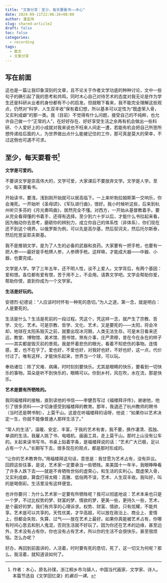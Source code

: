 ```yaml
---
title: "文章分享：至少，每天要看书——木心"
date: 2024-09-11T22:06:26+08:00
author: 潘玺玮
slug: shared-article2
draft: false
toc: false
categories:
  - recording
tags: 
  - 散文
  - 文章分享
---
```

## 写在前面
这也是一篇让我印象深刻的文章，且不论关于作者文学功底的种种讨论，文中一些句子的确引起了我的思考和共鸣，同时木心自己对待艺术的态度对我无论是作为学生还是科研从业者的身份都有不小的启发。但就眼下看来，我不能完全理解这些观点，仍然对“科学、人生双丰收”保有着幻想，所以基本可以定性为“既虚荣入骨，又实利成癖”的那一类。我（目前）不觉得有什么问题，接受自己的不纯粹，也允许自己做一个“正常的人”，在好好存在、好好享受生活之余再有机会做出一些科研、个人爱好上的小成就对我来说也不枉来人间走一遭，若能有机会把自己所思所想传递给后面的人，为世界做出点什么能被记住的工作，那可真是莫大的荣幸，不过这倒也可遇不可求。

## 至少，每天要看书[^1]

**文学是可爱的。**

不要讲文学是崇高伟大的，文学可爱，大家课后不要放弃文学。文学是人学。至少，每天要看书。

开始读书，要浅，浅到刚开始就可以居高临下。一上来听勃拉姆斯第一交响乐，你会淹死。一开始听《圣母颂》、《军队进行曲》，很好。我小时候听这些，后来到杭州听贝多芬的《月光奏鸣曲》，居然完全不懂。对西方，一开始从基督教着手。要从完全看得懂的书着手，还得有选择。至少到六十岁以后，才能什么书拉起来看，因为触动你去思考，磨砺你的辨别力，成立你自己的体系性（非体系），你们现在还不到这个境界。以俄罗斯为例，可以先是高尔基，然后契诃夫，然后托尔斯泰，然后陀思妥耶夫斯基。

我不是推销文学，是为了人生的必备的武器和良药。大家要有一把手枪，也要有一把人参——最好是手枪牌人参，人参牌手枪。这样嘛，才能成大器——中器、小器，也要完成。

文学是人学。学了三年五年，还不明人性，谈不上爱人。文学背后，有两个基因：爱和恨。各位都有爱有恨，苦于用不上，不会用。请靠文学吧。文学会帮助你爱，帮助你恨，直到你成为一个文学家。

**生活是好玩的。**

安德烈·纪德说：“人应该时时怀有一种死的恳切。”为人之道，第一念，就是明白：人是要死的。

生活是什么？生活是死前的一段过程。凭这个，凭这样一念，就产生了宗教、哲学、文化、艺术。可是宗教、哲学、文化、艺术，又是要死的——太阳，将会冷却，地球在太阳系毁灭之前，就要出现冰河期，人类无法生存。可是末日看来还远，教堂、博物馆、美术馆、图书馆，煞有介事，庄严肃穆，昔在今在永在的样子——其实都是毁灭前的景观。我是怀着悲伤的眼光，看着不知悲伤的事物。连情感，爱，也不在乎了。爱也好，不爱也好，对我好也好，不好也好，这一点，代价付过了。唯有这样，才能快乐起来，世界当一个球，可以玩。

奉劝诸位：除了灾难、病痛，时时刻刻要快乐。尤其是眼睛的快乐，要看到一切快乐的事物。耳朵是听不到快乐的，眼睛可以。你到乡村，风在吹，水在流，那是快乐。

**艺术是要有所牺牲的。**

我同福楼拜的接触，直到读他的书信——李健吾写过《福楼拜评传》，谢谢他，他引了很多资料——才切身感受到福楼拜的教育。那年，我退还了杭州教师的聘书（当时还是聘书制），上莫干山。这是在听福楼拜的话呀，他说：“如果你以艺术决定一生，你就不能像普通人那样生活了。”

“常人的生活”，温暖、安定、丰富，于我的艺术有害，我不要，换作凄清、孤独、单调的生活。我雇人挑了书、电唱机、画画工具，走上莫干山。那时上山没有公车的。关起来读书写书。书桌上贴着字条，是福楼拜说的话：“艺术广大已极，足以占有一个人。”长期写下去，很多现在的观点，都是那时形成的。

“让你的艺术教育你。”用福楼拜这句话，意思是：我甘愿为艺术占有，没有异议。回顾这些往事，是说，艺术家一定要承当一些牺牲。来美国十一年半，我眼睁睁看了许多人跌下去——就是不肯牺牲世俗的虚荣心，和生活的实利心。既虚荣入骨，又实利成癖，算盘打得太精：高雅、低俗两不误，艺术、人生双丰收。我叫好，叫的是喝倒彩。生活里没有这样便宜。

也许你要问：为什么艺术家一定要有所牺牲呢？我可以彻底地说：艺术本来也只是一个梦，不过比权势的梦、财富的梦、情欲的梦，更美一些，更持久一些，艺术，是个最好的梦。我们有共享的心理诉求。权势、财富、情欲，只有炫耀，不能共享。艺术是可以共享的。天性优美，才华高超，可以放在政治上、商业上、爱情上，但都会失败、失算、过气——放在艺术上最好。如果你真能被艺术占有，你哪有时间心思去和别人鬼混，否则生活就不好玩了。因为你还在艺术的边缘，甚至边外，艺术没有占有你，你也没有占有艺术，所以你的生活不会很快乐，甚至很烦恼。怎么办呢？

好办，再回到前面讲的，人活着，时时要有死的恳切，死了，这一切又为何呢？那么，我活着，就知道该如何了。

[^1]: 作者：木心，原名孙璞，浙江桐乡市乌镇人，中国当代画家、文学家、诗人。本篇节选自《文学回忆录》的*最后一课*。